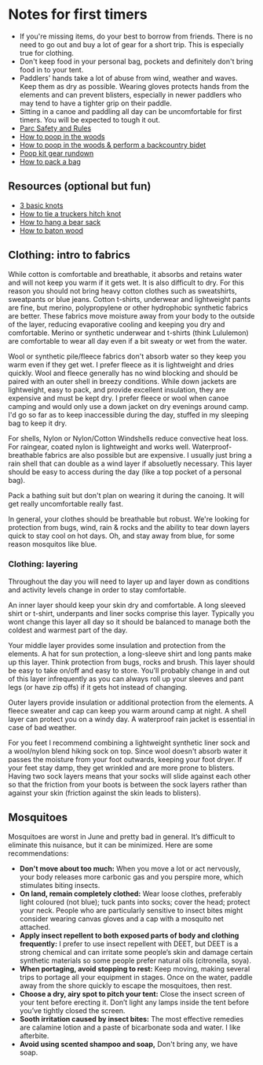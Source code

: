 # Notes for first timers

- If you're missing items, do your best to borrow from friends. There is no need to go out and buy a lot of gear for a short trip. This is especially true for clothing.
- Don't keep food in your personal bag, pockets and definitely don't bring food in to your tent.
- Paddlers' hands take a lot of abuse from wind, weather and waves. Keep them as dry as possible. Wearing gloves protects hands from the elements and can prevent blisters, especially in newer paddlers who may tend to have a tighter grip on their paddle.
- Sitting in a canoe and paddling all day can be uncomfortable for first timers. You will be expected to tough it out.
- [Parc Safety and Rules](http://www.canot-camping.ca/securyty-and-rules.html)
- [How to poop in the woods](https://www.youtube.com/watch?v=ZaOKKzpCjgA)
- [How to poop in the woods & perform a backcountry bidet](https://www.youtube.com/watch?v=n2x-G7sXVs4)
- [Poop kit gear rundown](https://www.youtube.com/watch?v=vz_1c8wDZqY)
- [How to pack a bag](https://www.youtube.com/watch?v=4yt31hDdEuk)

## Resources (optional but fun)

- [3 basic knots](https://www.youtube.com/watch?v=e4MoOzjt2XI)
- [How to tie a truckers hitch knot](https://www.youtube.com/watch?v=FnlaQHIoCs8)
- [How to hang a bear sack](https://www.youtube.com/watch?v=yAhWqbtd2p0)
- [How to baton wood](https://www.youtube.com/watch?v=cEvm7IOpLsE)

## Clothing: intro to fabrics

While cotton is comfortable and breathable, it absorbs and retains water and will not keep you warm if it gets wet. It is also difficult to dry. For this reason you should not bring heavy cotton clothes such as sweatshirts, sweatpants or blue jeans. Cotton t-shirts, underwear and lightweight pants are fine, but merino, polypropylene or other hydrophobic synthetic fabrics are better. These fabrics move moisture away from your body to the outside of the layer, reducing evaporative cooling and keeping you dry and comfortable. Merino or synthetic underwear and t-shirts (think Lululemon) are comfortable to wear all day even if a bit sweaty or wet from the water.

Wool or synthetic pile/fleece fabrics don't absorb water so they keep you warm even if they get wet. I prefer fleece as it is lightweight and dries quickly. Wool and fleece generally has no wind blocking and should be paired with an outer shell in breezy conditions. While down jackets are lightweight, easy to pack, and provide excellent insulation, they are expensive and must be kept dry. I prefer fleece or wool when canoe camping and would only use a down jacket on dry evenings around camp. I'd go so far as to keep inaccessible during the day, stuffed in my sleeping bag to keep it dry.

For shells, Nylon or Nylon/Cotton Windshells reduce convective heat loss. For raingear, coated nylon is lightweight and works well. Waterproof-breathable fabrics are also possible but are expensive. I usually just bring a rain shell that can double as a wind layer if absoluetly necessary. This layer should be easy to access during the day (like a top pocket of a personal bag).

Pack a bathing suit but don't plan on wearing it during the canoing. It will get really uncomfortable really fast.

In general, your clothes should be breathable but robust. We're looking for protection from bugs, wind, rain & rocks and the ability to tear down layers quick to stay cool on hot days. Oh, and stay away from blue, for some reason mosquitos like blue.

### Clothing: layering

Throughout the day you will need to layer up and layer down as conditions and activity levels change in order to stay comfortable.

An inner layer should keep your skin dry and comfortable. A long sleeved shirt or t-shirt, underpants and liner socks comprise this layer. Typically you wont change this layer all day so it should be balanced to manage both the coldest and warmest part of the day.

Your middle layer provides some insulation and protection from the elements. A hat for sun protection, a long-sleeve shirt and long pants make up this layer. Think protection from bugs, rocks and brush. This layer should be easy to take on/off and easy to store. You'll probably change in and out of this layer infrequently as you can always roll up your sleeves and pant legs (or have zip offs) if it gets hot instead of changing.

Outer layers provide insulation or additional protection from the elements. A fleece sweater and cap can keep you warm around camp at night. A shell layer can protect you on a windy day. A waterproof rain jacket is essential in case of bad weather.

For you feet I recommend combining a lightweight synthetic liner sock and a wool/nylon blend hiking sock on top. Since wool doesn't absorb water it passes the moisture from your foot outwards, keeping your foot dryer. If your feet stay damp, they get wrinkled and are more prone to blisters. Having two sock layers means that your socks will slide against each other so that the friction from your boots is between the sock layers rather than against your skin (friction against the skin leads to blisters).

## Mosquitoes

Mosquitoes are worst in June and pretty bad in general. It’s difficult to eliminate this nuisance, but it can be minimized. Here are some recommendations:

- **Don't move about too much:**
  When you move a lot or act nervously, your body releases more carbonic gas and you perspire more, which stimulates biting insects.
- **On land, remain completely clothed:**
  Wear loose clothes, preferably light coloured (not blue); tuck pants into socks; cover the head; protect your neck. People who are particularly sensitive to insect bites might consider wearing canvas gloves and a cap with a mosquito net attached.
- **Apply insect repellent to both exposed parts of body and clothing frequently:**
  I prefer to use insect repellent with DEET, but DEET is a strong chemical and can irritate some people’s skin and damage certain synthetic materials so some people prefer natural oils (citronella, soya).
- **When portaging, avoid stopping to rest:**
  Keep moving, making several trips to portage all your equipment in stages. Once on the water, paddle away from the shore quickly to escape the mosquitoes, then rest.
- **Choose a dry, airy spot to pitch your tent:**
  Close the insect screen of your tent before erecting it. Don’t light any lamps inside the tent before you’ve tightly closed the screen.
- **Sooth irritation caused by insect bites:**
  The most effective remedies are calamine lotion and a paste of bicarbonate soda and water. I like afterbite.
- **Avoid using scented shampoo and soap,**
  Don't bring any, we have soap.
